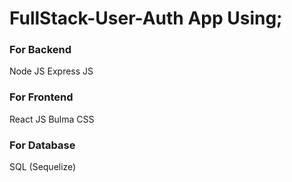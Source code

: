 # FullStack-User-Auth App Using;
  <h3>For Backend</h3>
  Node JS
  Express JS
  
  <h3>For Frontend</h3>
  React JS
  Bulma CSS
  
  <h3>For Database</h3>
  SQL (Sequelize)

  
